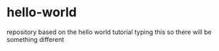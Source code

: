 # hello-world
repository based on the hello world tutorial
typing this so there will be something different
